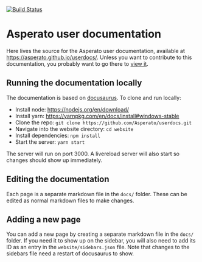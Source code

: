 [![Build Status](https://travis-ci.com/Asperato/userdocs.svg?branch=master)](https://travis-ci.com/Asperato/userdocs)

# Asperato user documentation

Here lives the source for the Asperato user documentation, available at https://asperato.github.io/userdocs/. Unless you want to contribute to this documentation, you probably want to go there to [view it](https://asperato.github.io/userdocs/).

## Running the documentation locally
The documentation is based on [docusaurus](https://docusaurus.io/). To clone and run locally:

 - Install node: https://nodejs.org/en/download/
 - Install yarn: https://yarnpkg.com/en/docs/install#windows-stable
 - Clone the repo: `git clone https://github.com/Asperato/userdocs.git`
 - Navigate into the website directory: `cd website`
 - Install dependencies: `npm install`
 - Start the server: `yarn start`
 
 The server will run on port 3000. A livereload server will also start so changes should show up immediately.
 
 ## Editing the documentation
 Each page is a separate markdown file in the `docs/` folder. These can be edited as normal markdown files to make changes.
 
 ## Adding a new page
You can add a new page by creating a separate markdown file in the `docs/` folder. If you need it to show up on the sidebar, you will also need to add its ID as an entry in the `website/sidebars.json` file. Note that changes to the sidebars file need a restart of docusaurus to show.
